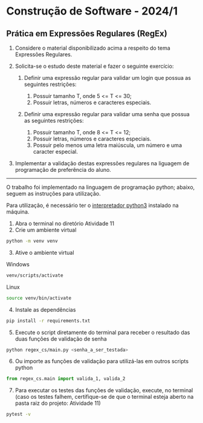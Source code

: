 # Construção de Software - 2024/1
## Prática em Expressões Regulares (RegEx)

1. Considere o material disponibilizado acima a respeito do tema Expressões Regulares.



1. Solicita-se o estudo deste material e fazer o seguinte exercício:
    1. Definir uma expressão regular para validar um login que possua as seguintes restrições:
       1. Possuir tamanho T, onde 5 <= T <= 30;
       1. Possuir letras, números e caracteres especiais.

    1. Definir uma expressão regular para validar uma senha que possua as seguintes restrições:
        1. Possuir tamanho T, onde 8 <= T <= 12;
        1. Possuir letras, números e caracteres especiais.
        1. Possuir pelo menos uma letra maiúscula, um número e uma caracter especial.

1. Implementar a validação destas expressões regulares na liguagem de programação de preferência do aluno.

---

O trabalho foi implementado na linguagem de programação python; abaixo, seguem as instruções para utilização.

Para utilização, é necessário ter o [interpretador python3](https://www.python.org/downloads/) instalado na máquina.

1. Abra o terminal no diretório Atividade 11
2. Crie um ambiente virtual
```sh
python -m venv venv
```

3. Ative o ambiente virtual  
   
Windows
```sh
venv/scripts/activate
```

Linux
```sh
source venv/bin/activate
```

4. Instale as dependências
```sh
pip install -r requirements.txt
```

5. Execute o script diretamente do terminal para receber o resultado das duas funções de validação de senha
```sh
python regex_cs/main.py <senha_a_ser_testada>
```

6. Ou importe as funções de validação para utilizá-las em outros scripts python
```py
from regex_cs.main import valida_1, valida_2
```

7. Para executar os testes das funções de validação, execute, no terminal (caso os testes falhem, certifique-se de que o terminal esteja aberto na pasta raiz do projeto: Atividade 11)
```sh
pytest -v
```
